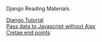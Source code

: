 Django Reading Materials.

<a href="https://developer.mozilla.org/en-US/docs/Learn/Server-side/Django">  Django Tutorial </a> <br>
<a href="https://www.hacksoft.io/blog/quick-and-dirty-django-passing-data-to-javascript-without-ajax"> Pass data to Javascript without Ajax</a><br>
<a href="https://www.caktusgroup.com/blog/2019/02/01/creating-api-endpoint-django-rest-framework/"> Cretae end points </a>


